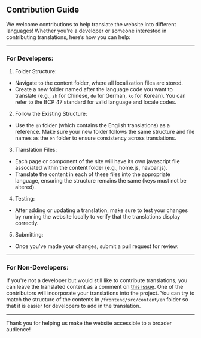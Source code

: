 ## Contribution Guide
We welcome contributions to help translate the website into different languages! Whether you're a developer or someone interested in contributing translations, here’s how you can help:

---

### For Developers:
1. Folder Structure:
- Navigate to the content folder, where all localization files are stored.
- Create a new folder named after the language code you want to translate (e.g., `zh` for Chinese, `de` for German, `ko` for Korean). You can refer to the BCP 47 standard for valid language and locale codes.
2. Follow the Existing Structure:
- Use the `en` folder (which contains the English translations) as a reference. Make sure your new folder follows the same structure and file names as the `en` folder to ensure consistency across translations.
3. Translation Files:
- Each page or component of the site will have its own javascript file associated within the content folder (e.g., home.js, navbar.js).
- Translate the content in each of these files into the appropriate language, ensuring the structure remains the same (keys must not be altered).
4. Testing:
- After adding or updating a translation, make sure to test your changes by running the website locally to verify that the translations display correctly.
5. Submitting:
- Once you’ve made your changes, submit a pull request for review.

---

### For Non-Developers:
If you're not a developer but would still like to contribute translations, you can leave the translated content as a comment on [this issue](https://github.com/barratt/mapsnotincluded.org/issues/30). One of the contributors will incorporate your translations into the project. You can try to match the structure of the contents in `/frontend/src/content/en` folder so that it is easier for developers to add in the translation.

---

Thank you for helping us make the website accessible to a broader audience!
